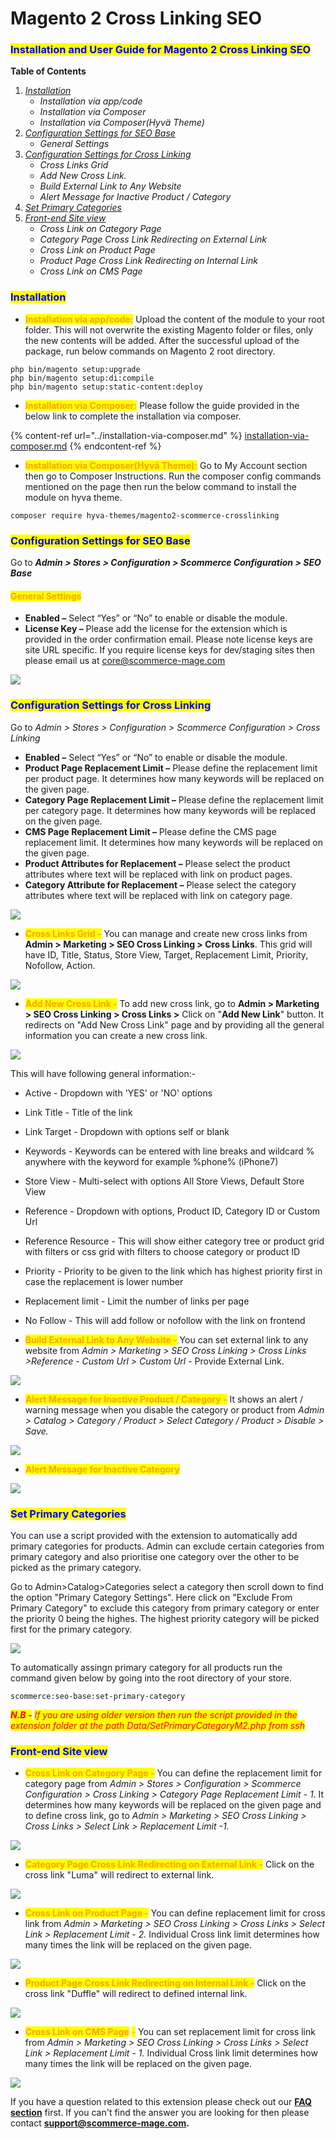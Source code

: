 # Magento 2 Cross Linking SEO

### <mark style="color:blue;">Installation and User Guide for Magento 2 Cross Linking SEO</mark>&#x20;

**Table of Contents**

1. [_Installation_ ](magento-2-cross-linking-seo.md#\_toc\_250004)
   * _Installation via app/code_
   * _Installation via Composer_
   * _Installation via Composer(Hyvä Theme)_
2. [_Configuration Settings for SEO Base_ ](magento-2-cross-linking-seo.md#\_toc\_250003)
   * _General Settings_&#x20;
3. [_Configuration Settings for Cross Linking_ ](magento-2-cross-linking-seo.md#\_toc\_250001)
   * _Cross Links Grid_&#x20;
   * _Add New Cross Link._&#x20;
   * _Build External Link to Any Website_&#x20;
   * _Alert Message for Inactive Product / Category_&#x20;
4. [_Set Primary Categories_](magento-2-cross-linking-seo.md#set-primary-categories)
5. [_Front-end Site view_ ](magento-2-cross-linking-seo.md#\_toc\_250000)
   * _Cross Link on Category Page_&#x20;
   * _Category Page Cross Link Redirecting on External Link_&#x20;
   * _Cross Link on Product Page_&#x20;
   * _Product Page Cross Link Redirecting on Internal Link_&#x20;
   * _Cross Link on CMS Page_&#x20;

### <mark style="color:blue;">Installation</mark> <a href="#_toc_250004" id="_toc_250004"></a>

* <mark style="color:orange;">**Installation via app/code:**</mark> Upload the content of the module to your root folder. This will not overwrite the existing Magento folder or files, only the new contents will be added. After the successful upload of the package, run below commands on Magento 2 root directory.

```
php bin/magento setup:upgrade
php bin/magento setup:di:compile
php bin/magento setup:static-content:deploy
```

* <mark style="color:orange;">**Installation via Composer:**</mark> Please follow the guide provided in the below link to complete the installation via composer.

{% content-ref url="../installation-via-composer.md" %}
[installation-via-composer.md](../installation-via-composer.md)
{% endcontent-ref %}

* <mark style="color:orange;">**Installation via Composer(Hyvä Theme):**</mark> Go to My Account section then go to Composer Instructions. Run the composer config commands mentioned on the page then run the below command to install the module on hyva theme.&#x20;

```
composer require hyva-themes/magento2-scommerce-crosslinking
```

### <mark style="color:blue;">Configuration Settings for SEO Base</mark> <a href="#_toc_250003" id="_toc_250003"></a>

Go to _**Admin > Stores > Configuration > Scommerce Configuration > SEO Base**_

#### <mark style="color:orange;">General Settings</mark> <a href="#_toc_250002" id="_toc_250002"></a>

* **Enabled –** Select “Yes” or “No” to enable or disable the module.
* **License Key –** Please add the license for the extension which is provided in the order confirmation email. Please note license keys are site URL specific. If you require license keys for dev/staging sites then please email us at [core@scommerce-mage.com](mailto:core@scommerce-mage.com)

![](../../.gitbook/assets/config\_seo.png)

### <mark style="color:blue;">Configuration Settings for Cross Linking</mark> <a href="#_toc_250001" id="_toc_250001"></a>

Go to _Admin > Stores > Configuration > Scommerce Configuration > Cross Linking_

* **Enabled –** Select “Yes” or “No” to enable or disable the module.
* **Product Page Replacement Limit –** Please define the replacement limit per product page. It determines how many keywords will be replaced on the given page.
* **Category Page Replacement Limit –** Please define the replacement limit per category page. It determines how many keywords will be replaced on the given page.
* **CMS Page Replacement Limit –** Please define the CMS page replacement limit. It determines how many keywords will be replaced on the given page.
* **Product Attributes for Replacement –** Please select the product attributes where text will be replaced with link on product pages.
* **Category Attribute for Replacement –** Please select the category attributes where text will be replaced with link on category page.

![](../../.gitbook/assets/general\_crosslinking.png)

* <mark style="color:orange;">**Cross Links Grid -**</mark> You can manage and create new cross links from **Admin > Marketing > SEO Cross Linking > Cross Links**. This grid will have ID, Title, Status, Store View, Target, Replacement Limit, Priority, Nofollow, Action.

![](../../.gitbook/assets/crosslinks\_grid.png)

* <mark style="color:orange;">**Add New Cross Link -**</mark> To add new cross link, go to **Admin > Marketing > SEO Cross Linking > Cross Links >** Click on "**Add New Link**" button. It redirects on "Add New Cross Link" page and by providing all the general information you can create a new cross link.

![](../../.gitbook/assets/addnewcrosslink.png)

This will have following general information:-

* Active - Dropdown with 'YES' or 'NO' options
* Link Title - Title of the link
* Link Target - Dropdown with options self or blank
* Keywords - Keywords can be entered with line breaks and wildcard % anywhere with the keyword for example %phone% (iPhone7)
* Store View - Multi-select with options All Store Views, Default Store View
* Reference - Dropdown with options, Product ID, Category ID or Custom Url
* Reference Resource - This will show either category tree or product grid with filters or css grid with filters to choose category or product ID
* Priority - Priority to be given to the link which has highest priority first in case the replacement is lower number
* Replacement limit - Limit the number of links per page
* No Follow - This will add follow or nofollow with the link on frontend



* <mark style="color:orange;">**Build External Link to Any Website -**</mark> You can set external link to any website from _Admin > Marketing > SEO Cross Linking > Cross Links >Reference - Custom Url > Custom Url_ - Provide External Link.

![](<../../.gitbook/assets/5 (4)>)

* <mark style="color:orange;">**Alert Message for Inactive Product / Category -**</mark> It shows an alert / warning message when you disable the category or product from _Admin > Catalog > Category / Product > Select Category / Product > Disable > Save._

![](../../.gitbook/assets/alertinactivecategory.jpg)



* <mark style="color:orange;">**Alert Message for Inactive Category**</mark>

![](../../.gitbook/assets/alertinactive.jpg)

### <mark style="color:blue;">Set Primary Categories</mark>

You can use a script provided with the extension to automatically add primary categories for products. Admin can exclude certain categories from primary category and also prioritise one category over the other to be picked as the primary category.

Go to Admin>Catalog>Categories select a category then scroll down to find the option "Primary Category Settings". Here click on "Exclude From Primary Category" to exclude this category from primary category or enter the priority 0 being the highes. The highest priority category will be picked first for the primary category.

![](<../../.gitbook/assets/1 (3).png>)

To automatically assingn primary category for all products run the command given below by going into the root directory of your store.

```
scommerce:seo-base:set-primary-category
```

_<mark style="color:red;">**N.B -**</mark>_ _<mark style="color:red;">If you are using older version then run the script provided in the extension folder at the path Data/SetPrimaryCategoryM2.php from ssh</mark>_

### <mark style="color:blue;">Front-end Site view</mark> <a href="#_toc_250000" id="_toc_250000"></a>

* <mark style="color:orange;">**Cross Link on Category Page -**</mark> You can define the replacement limit for category page from _Admin > Stores > Configuration > Scommerce Configuration > Cross Linking > Category Page Replacement Limit - 1_. It determines how many keywords will be replaced on the given page and to define cross link, go to _Admin > Marketing > SEO Cross Linking > Cross Links > Select Link > Replacement Limit -1._

![](../../.gitbook/assets/crosslinkoncategory.jpg)

* <mark style="color:orange;">**Category Page Cross Link Redirecting on External Link -**</mark> Click on the cross link "Luma" will redirect to external link.

![](../../.gitbook/assets/categorypagecrosslink.jpg)

* <mark style="color:orange;">**Cross Link on Product Page -**</mark> You can define replacement limit for cross link from _Admin > Marketing > SEO Cross Linking > Cross Links > Select Link > Replacement Limit - 2._ Individual Cross link limit determines how many times the link will be replaced on the given page.

![](../../.gitbook/assets/crosslinkonproduct.jpg)



* <mark style="color:orange;">**Product Page Cross Link Redirecting on Internal Link -**</mark> Click on the cross link "Duffle" will redirect to defined internal link.

![](../../.gitbook/assets/productpagecrosslink.jpg)

* <mark style="color:orange;">**Cross Link on CMS Page**</mark> <mark style="color:orange;"></mark><mark style="color:orange;">-</mark> You can set replacement limit for cross link from _Admin > Marketing > SEO Cross Linking > Cross Links > Select Link > Replacement Limit - 1._ Individual Cross link limit determines how many times the link will be replaced on the given page.

![](../../.gitbook/assets/crosslinkoncms.jpg)

If you have a question related to this extension please check out our [**FAQ section**](https://www.scommerce-mage.com/magento-2-cross-linking-seo.html#faq) first. If you can't find the answer you are looking for then please contact [**support@scommerce-mage.com**](mailto:core@scommerce-mage.com)**.**

